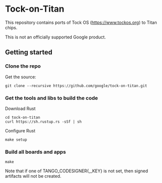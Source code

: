 # Tock-on-Titan

This repository contains ports of Tock OS (https://www.tockos.org) to Titan
chips.

This is not an officially supported Google product.


## Getting started

### Clone the repo

Get the source:

```shell
git clone --recursive https://github.com/google/tock-on-titan.git
```

### Get the tools and libs to build the code

Download Rust

```shell
cd tock-on-titan
curl https://sh.rustup.rs -sSf | sh
```

Configure Rust

```shell
make setup
```

### Build all boards and apps

```shell
make
```

Note that if one of TANGO_CODESIGNER{,_KEY} is not set, then signed artifacts
will not be created.
